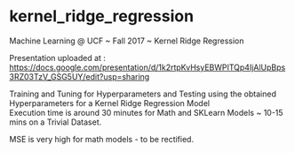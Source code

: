 # kernel_ridge_regression
Machine Learning @ UCF ~ Fall 2017 ~ Kernel Ridge Regression                                                                               

Presentation uploaded at :                                                                                                                 
https://docs.google.com/presentation/d/1k2rtpKvHsyEBWPITQp4IjAlUpBps3RZ03TzV_GSG5UY/edit?usp=sharing                                       
                                                                                                                                           
Training and Tuning for Hyperparameters and Testing using the obtained Hyperparameters for a Kernel Ridge Regression Model                 
Execution time is around 30 minutes for Math and SKLearn Models ~  10-15 mins on a Trivial Dataset.

MSE is very high for math models - to be rectified.
